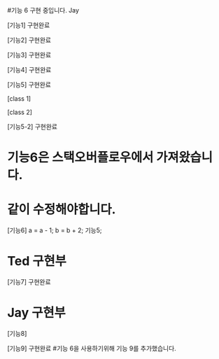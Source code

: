 #기능 6 구현 중입니다. Jay

[기능1]
구현완료

[기능2]
구현완료

[기능3]
구현완료

[기능4]
구현완료

[기능5]
구현완료

[class 1]

[class 2]

[기능5-2]
구현완료

# 기능6은 스택오버플로우에서 가져왔습니다.
# 같이 수정해야합니다.
[기능6]
a = a - 1; b = b + 2; 기능5;

# Ted 구현부
[기능7]
구현완료
# Jay 구현부
[기능8]

[기능9]
구현완료
#기능 6을 사용하기위해 기능 9를 추가했습니다.
